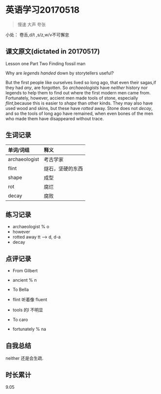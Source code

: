 # 英语学习20170518

> 慢速 大声 夸张

小处： 卷舌,d/t ,s/z,w/v不可懈怠

## 课文原文(dictated in 20170517)

Lesson one  Part Two  Finding fossil man 

Why are _legends_ _handed_ down by storytellers useful?

But the first people like ourselves lived so long ago, that even their sagas,if they had _any_, are forgotten. 
So _archaeologists_ have _neither_ history nor legends to help them to find out where the first modern men came from.
Fortunately, however, accient men made tools of stone, especially _flint_,because this is easier to _shape_ than other kinds.
They may also have used wood and skins, but these have _rotted_ away.
Stone does not _decay_, and so the tools of long ago have remained, when even bones of the men who made them have disappeared without trace.

## 生词记录
| 单词/词组 | 释义  |
| :-----| :------|
| archaeologist | 考古学家 |
| flint | 燧石，坚硬的东西 |
| shape | 成型 |
| rot | 腐烂 |
| decay |  腐败 |

## 练习记录
* archaeologist  % o 
* however
* rotted away tt --> d, d-a 
* decay

## 点评记录
* From Gilbert
 * ancient % n

* To Bella
 * flint 听着像 fluent
 * tools 的l 不明显   

* To caro
 * fortunately % na 

## 自我总结
neither 还是会生疏.

## 时长累计
9.05
